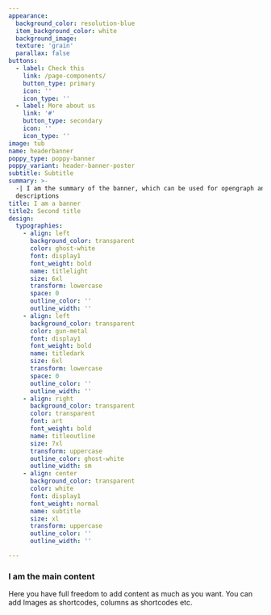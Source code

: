 ```yaml
---
appearance:
  background_color: resolution-blue
  item_background_color: white
  background_image: 
  texture: 'grain'
  parallax: false
buttons:
  - label: Check this
    link: /page-components/
    button_type: primary
    icon: ''
    icon_type: ''
  - label: More about us
    link: '#'
    button_type: secondary
    icon: ''
    icon_type: ''
image: tub
name: headerbanner
poppy_type: poppy-banner
poppy_variant: header-banner-poster
subtitle: Subtitle
summary: >-
  -| I am the summary of the banner, which can be used for opengraph and SEO
  descriptions
title: I am a banner
title2: Second title
design:
  typographies:
    - align: left
      background_color: transparent
      color: ghost-white
      font: display1
      font_weight: bold
      name: titlelight
      size: 6xl
      transform: lowercase
      space: 0
      outline_color: ''
      outline_width: ''
    - align: left
      background_color: transparent
      color: gun-metal
      font: display1
      font_weight: bold
      name: titledark
      size: 6xl
      transform: lowercase
      space: 0
      outline_color: ''
      outline_width: ''
    - align: right
      background_color: transparent
      color: transparent
      font: art
      font_weight: bold
      name: titleoutline
      size: 7xl
      transform: uppercase
      outline_color: ghost-white
      outline_width: sm
    - align: center
      background_color: transparent
      color: white
      font: display1
      font_weight: normal
      name: subtitle
      size: xl
      transform: uppercase
      outline_color: ''
      outline_width: ''

---
```


### I am the main content
Here you have full freedom to add content as much as you want.
You can add  Images as shortcodes, columns as shortcodes etc.
